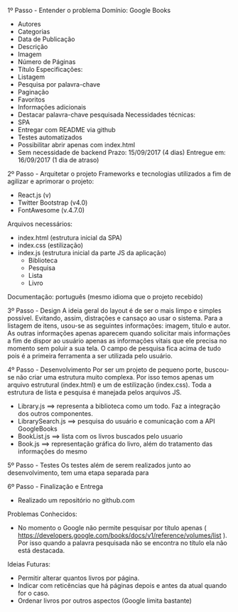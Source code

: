 1º Passo - Entender o problema
Domínio: Google Books
  - Autores
  - Categorias
  - Data de Publicação
  - Descrição
  - Imagem
  - Número de Páginas
  - Título
Especificações:
  - Listagem
  - Pesquisa por palavra-chave
  - Paginação
  - Favoritos
  - Informações adicionais
  - Destacar palavra-chave pesquisada
Necessidades técnicas:
  - SPA
  - Entregar com README via github
  - Testes automatizados
  - Possibilitar abrir apenas com index.html
  - Sem necessidade de backend
Prazo: 15/09/2017 (4 dias)
Entregue em: 16/09/2017 (1 dia de atraso)


2º Passo - Arquitetar o projeto
Frameworks e tecnologias utilizados a fim de agilizar e aprimorar o projeto:
  - React.js (v)
  - Twitter Bootstrap (v4.0)
  - FontAwesome (v.4.7.0)

Arquivos necessários:
  - index.html (estrutura inicial da SPA)
  - index.css (estilização)
  - index.js (estrutura inicial da parte JS da aplicação)
    - Biblioteca
    - Pesquisa
    - Lista
    - Livro

Documentação: português (mesmo idioma que o projeto recebido)


3º Passo - Design
A ideia geral do layout é de ser o mais limpo e simples possível. Evitando, assim, distrações e cansaço ao usar o sistema.
Para a listagem de itens, usou-se as seguintes informações: imagem, titulo e autor. As outras informações apenas aparecem quando solicitar mais informações a fim de dispor ao usuário apenas as informações vitais que ele precisa no momento sem poluir a sua tela.
O campo de pesquisa fica acima de tudo pois é a primeira ferramenta a ser utilizada pelo usuário.


4º Passo - Desenvolvimento
Por ser um projeto de pequeno porte, buscou-se não criar uma estrutura muito complexa. Por isso temos apenas um arquivo estrutural (index.html) e um de estilização (index.css). Toda a estrutura de lista e pesquisa é manejada pelos arquivos JS.
  - Library.js ==> representa a biblioteca como um todo. Faz a integração dos outros componentes.
  - LibrarySearch.js ==> pesquisa do usuário e comunicação com a API GoogleBooks
  - BookList.js ==> lista com os livros buscados pelo usuario
  - Book.js ==> representação gráfica do livro, além do tratamento das informações do mesmo


5º Passo - Testes
Os testes além de serem realizados junto ao desenvolvimento, tem uma etapa separada para



6º Passo - Finalização e Entrega
- Realizado um repositório no github.com


Problemas Conhecidos:
- No momento o Google não permite pesquisar por título apenas ( https://developers.google.com/books/docs/v1/reference/volumes/list ). Por isso quando a palavra pesquisada não se encontra no título ela não está destacada.

Ideias Futuras:
- Permitir alterar quantos livros por página.
- Indicar com reticências que há páginas depois e antes da atual quando for o caso.
- Ordenar livros por outros aspectos (Google limita bastante)